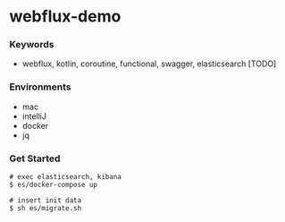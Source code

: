 # webflux-demo
### Keywords
- webflux, kotlin, coroutine, functional, swagger, elasticsearch [TODO]

### Environments
- mac
- intelliJ
- docker
- jq

### Get Started
```shell script
# exec elasticsearch, kibana
$ es/docker-compose up

# insert init data
$ sh es/migrate.sh
```

